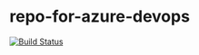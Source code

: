 # repo-for-azure-devops

[![Build Status](https://dev.azure.com/imkrishdeveloper/Space%20Game%20-%20web%20-%20Pipeline/_apis/build/status/imkrish.repo-for-azure-devops?branchName=master)](https://dev.azure.com/imkrishdeveloper/Space%20Game%20-%20web%20-%20Pipeline/_build/latest?definitionId=1&branchName=master)
